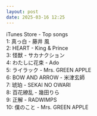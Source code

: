 ```yaml
---
layout: post
date: 2025-03-16 12:25
---
```


iTunes Store - Top songs<br />
1: 真っ白 - 藤井 風<br />
2: HEART - King & Prince<br />
3: 怪獣 - サカナクション<br />
4: わたしに花束 - Ado<br />
5: ライラック - Mrs. GREEN APPLE<br />
6: BOW AND ARROW - 米津玄師<br />
7: 琥珀 - SEKAI NO OWARI<br />
8: 百花繚乱 - 幾田りら<br />
9: 正解 - RADWIMPS<br />
10: 僕のこと - Mrs. GREEN APPLE<br />
